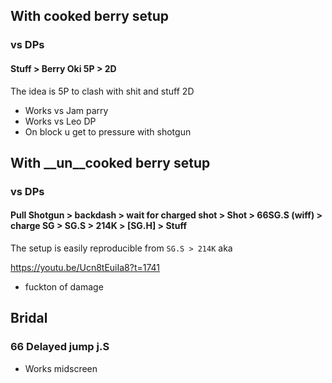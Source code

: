 
## With **cooked** berry setup

### vs DPs

#### Stuff > Berry Oki 5P > 2D

The idea is 5P to clash with shit and stuff 2D

+ Works vs Jam parry
+ Works vs Leo DP
+ On block u get to pressure with shotgun

## With **__un__cooked** berry setup

### vs DPs

#### Pull Shotgun > backdash > wait for charged shot > Shot > 66SG.S (wiff) > charge SG > SG.S > 214K > [SG.H] > Stuff

The setup is easily reproducible from `SG.S > 214K` aka 

https://youtu.be/Ucn8tEuiIa8?t=1741

+ fuckton of damage


## Bridal


### 66 Delayed jump j.S

-  Works midscreen